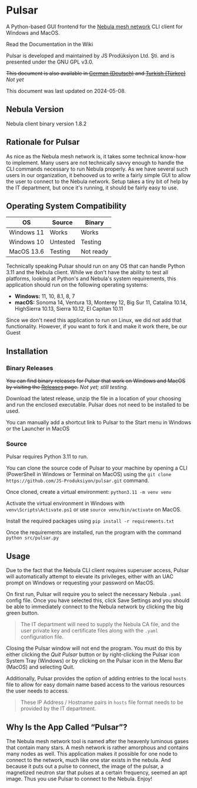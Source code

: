 # Pulsar
A Python-based GUI frontend for the [Nebula mesh network](https://github.com/slackhq/nebula) CLI client for Windows and MacOS.


Read the Documentation in the Wiki

Pulsar is developed and maintained by JS Prodüksiyon Ltd. Şti. and is presented under the GNU GPL v3.0.

~~This document is also available in [German (Deutsch)](README_de.md) and [Turkish (Türkçe)](README_tr.md)~~ _Not yet_

This document was last updated on 2024-05-08.


## Nebula Version
Nebula client binary version 1.8.2

## Rationale for Pulsar
As nice as the Nebula mesh network is, it takes some technical know-how to implement. Many users are not technically savvy enough to handle the CLI commands necessary to run Nebula properly. As we have several such users in our organization, it behooved us to write a fairly simple GUI to allow the user to connect to the Nebula network. Setup takes a tiny bit of help by the IT department, but once it's running, it should be fairly easy to use. 


## Operating System Compatibility

| OS         | Source   | Binary    |
| ---------- | -------- | --------- |
| Windows 11 | Works    | Works     |
| Windows 10 | Untested | Testing   |
| MacOS 13.6 | Testing  | Not ready |

Technically speaking Pulsar should run on any OS that can handle Python 3.11 and the Nebula client. While we don't have the ability to test all platforms, looking at Python's and Nebula's system requirements, this application should run on the following operating systems:

* **Windows:** 11, 10, 8.1, 8, 7
* **macOS:** Sonoma 14, Ventura 13, Monterey 12, Big Sur 11, Catalina 10.14, HighSierra 10.13, Sierra 10.12, El Capitan 10.11

Since we don't need this application to run on Linux, we did not add that functionality. However, if you want to fork it and make it work there, be our Guest

## Installation
### Binary Releases
~~You can find binary releases for Pulsar that work on Windows and MacOS by visiting the [Releases](releases/) page.~~ _Not yet; still testing._

Download the latest release, unzip the file in a location of your choosing and run the enclosed executable. Pulsar does not need to be installed to be used.

You can manually add a shortcut link to Pulsar to the Start menu in Windows or the Launcher in MacOS

### Source
Pulsar requires Python 3.11 to run.

You can clone the source code of Pulsar to your machine by opening a CLI (PowerShell in Windows or Terminal on MacOS) using the `git clone https://github.com/JS-Produksiyon/pulsar.git` command. 

Once cloned, create a virtual environment: `python3.11 -m venv venv`

Activate the virtual environment in Windows with `venv\Scripts\Activate.ps1` or use `source venv/bin/activate` on MacOS.

Install the required packages using `pip install -r requirements.txt`

Once the requirements are installed, run the program with the command `python src/pulsar.py`




## Usage
Due to the fact that the Nebula CLI client requires superuser access, Pulsar will automatically attempt to elevate its privileges, either with an UAC prompt on Windows or requesting your password on MacOS.

On first run, Pulsar will require you to select the necessary Nebula `.yaml` config file. Once you have selected this, click Save Settings and you should be able to immediately connect to the Nebula network by clicking the big green button.

> The IT department will need to supply the Nebula CA file, and the user private key and certificate files along with the `.yaml` configuration file.

Closing the Pulsar window will not end the program. You must do this by either clicking the _Quit Pulsar_ button or by right-clicking the Pulsar icon System Tray (Windows) or by clicking on the Pulsar icon in the Menu Bar (MacOS) and selecting Quit. 

Additionally, Pulsar provides the option of adding entries to the local `hosts` file to allow for easy domain name based access to the various resources the user needs to access.

> These IP Address / Hostname pairs in `hosts` file format needs to be provided by the IT department.


## Why Is the App Called “Pulsar”?
The Nebula mesh network tool is named after the heavenly luminous gases that contain many stars. A mesh network is rather amorphous and contains many nodes as well. This application makes it possible for one node to connect to the network, much like one star exists in the nebula. And because it puts out a pulse to connect, the image of the pulsar, a magnetized neutron star that pulses at a certain frequency, seemed an apt image. Thus you use Pulsar to connect to the Nebula. Enjoy!




